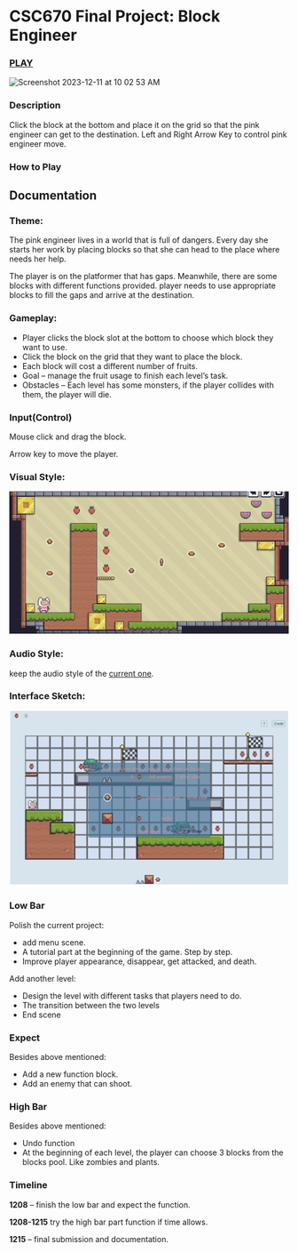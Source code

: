 # CSC670 Final Project: Block Engineer
### [PLAY](https://wy6714.github.io/csc670-fall2023/games/final/)
<img width="964" alt="Screenshot 2023-12-11 at 10 02 53 AM" src="https://github.com/wy6714/csc670-fall2023/assets/78013025/6e90ff7b-3435-4adf-8051-48afe819313f">


### Description
Click the block at the bottom and place it on the grid so that the pink engineer can get to the destination. 
Left and Right Arrow Key to control pink engineer move. 

### How to Play






## Documentation

### Theme:
The pink engineer lives in a world that is full of dangers. Every day she starts her work by placing blocks so that she can head to the place where needs her help. 

The player is on the platformer that has gaps. Meanwhile, there are some blocks with different functions provided. player needs to use appropriate blocks to fill the gaps and arrive at the destination.

### Gameplay:
- Player clicks the block slot at the bottom to choose which block they want to use.
- Click the block on the grid that they want to place the block. 
- Each block will cost a different number of fruits. 
- Goal – manage the fruit usage to finish each level’s task. 
- Obstacles – Each level has some monsters, if the player collides with them, the player will die.


### Input(Control)
Mouse click and drag the block.

Arrow key to move the player.

### Visual Style:

![Style Image](images/style.png)
### Audio Style:
keep the audio style of the [current one](https://wy6714.github.io/csc670-fall2023/games/05_units/).

### Interface Sketch:

![Interface Image](images/Interface.png)

### Low Bar
Polish the current project:

-	add menu scene.
-	A tutorial part at the beginning of the game. Step by step.
-	Improve player appearance, disappear, get attacked, and death.

Add another level:
-	Design the level with different tasks that players need to do.
-	The transition between the two levels
-	End scene

### Expect
Besides above mentioned:
- Add a new function block.
-	Add an enemy that can shoot. 

### High Bar
Besides above mentioned:
-	Undo function
-	At the beginning of each level, the player can choose 3 blocks from the blocks pool. Like zombies and plants. 

### Timeline
**1208** – finish the low bar and expect the function.

**1208-1215** try the high bar part function if time allows.

**1215** – final submission and documentation.





